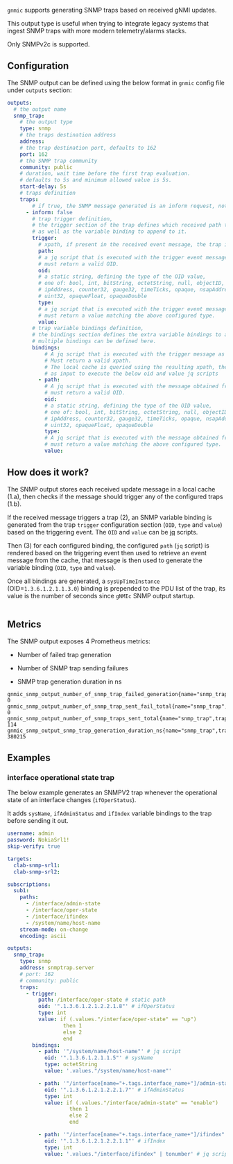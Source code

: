 `gnmic` supports generating SNMP traps based on received gNMI updates.

This output type is useful when trying to integrate legacy systems that ingest SNMP traps with more modern telemetry/alarms stacks.

Only SNMPv2c is supported.

## Configuration

The SNMP output can be defined using the below format in `gnmic` config file under `outputs` section:

```yaml
outputs:
  # the output name
  snmp_trap: 
    # the output type
    type: snmp
    # the traps destination address
    address:
    # the trap destination port, defaults to 162
    port: 162
    # the SNMP trap community
    community: public
    # duration, wait time before the first trap evaluation.
    # defaults to 5s and minimum allowed value is 5s.
    start-delay: 5s
    # traps definition
    traps:
        # if true, the SNMP message generated is an inform request, not a trap.
      - inform: false
        # trap trigger definition,
        # the trigger section of the trap defines which received path trigger the trap
        # as well as the variable binding to append to it.
        trigger:
          # xpath, if present in the received event message, the trap is triggered
          path:
          # a jq script that is executed with the trigger event message as input.
          # must return a valid OID.
          oid:
          # a static string, defining the type of the OID value,
          # one of: bool, int, bitString, octetString, null, objectID, objectDescription,
          # ipAddress, counter32, gauge32, timeTicks, opaque, nsapAddress, counter64, 
          # uint32, opaqueFloat, opaqueDouble
          type:
          # a jq script that is executed with the trigger event message as input.
          # must return a value matching the above configured type.
          value:
        # trap variable bindings definition,
        # the bindings section defines the extra variable bindings to append to the trap.
        # multiple bindings can be defined here.
        bindings:
            # A jq script that is executed with the trigger message as input.
            # Must return a valid xpath.
            # The local cache is queried using the resulting xpath, the resulting event message is used 
            # as input to execute the below oid and value jq scripts
          - path:
            # A jq script that is executed with the message obtained from the cache as input.
            # must return a valid OID. 
            oid:
            # a static string, defining the type of the OID value,
            # one of: bool, int, bitString, octetString, null, objectID, objectDescription,
            # ipAddress, counter32, gauge32, timeTicks, opaque, nsapAddress, counter64, 
            # uint32, opaqueFloat, opaqueDouble
            type:
            # A jq script that is executed with the message obtained from the cache as input.
            # must return a value matching the above configured type.
            value:
```

## How does it work?

The SNMP output stores each received update message in a local cache (1.a), then checks if the message should trigger any of the configured traps (1.b).

If the received message triggers a trap (2), an SNMP variable binding is generated from the trap `trigger` configuration section (`OID`, `type` and `value`) based on the triggering event.
The `OID` and `value` can be [jq](https://github.com/itchyny/gojq) scripts.

Then (3) for each configured binding, the configured `path` (`jq` script) is rendered based on the triggering event then used to retrieve an event message from the cache, that message is then used to generate the variable binding (`OID`, `type` and `value`).

Once all bindings are generated, a `sysUpTimeInstance` (OID=`1.3.6.1.2.1.1.3.0`) binding is prepended to the PDU list of the trap, its value is the number of seconds since `gNMIc` SNMP output startup.

<div class="mxgraph" style="max-width:100%;border:1px solid transparent;margin:0 auto; display:block;" data-mxgraph="{&quot;page&quot;:0,&quot;zoom&quot;:1.4,&quot;highlight&quot;:&quot;#0000ff&quot;,&quot;nav&quot;:true,&quot;check-visible-state&quot;:true,&quot;resize&quot;:true,&quot;url&quot;:&quot;https://raw.githubusercontent.com/openconfig/gnmic/diagrams/diagrams/snmp_output.drawio&quot;}"></div>

<script type="text/javascript" src="https://cdn.jsdelivr.net/gh/hellt/drawio-js@main/embed2.js?&fetch=https%3A%2F%2Fraw.githubusercontent.com%2Fopenconfig%2Fgnmic%2Fdiagrams%2Fsnmp_output.drawio" async></script>

## Metrics

The SNMP output exposes 4 Prometheus metrics:

- Number of failed trap generation

- Number of SNMP trap sending failures

- SNMP trap generation duration in ns

```text
gnmic_snmp_output_number_of_snmp_trap_failed_generation{name="snmp_trap",reason="",trap_index="0"} 0
gnmic_snmp_output_number_of_snmp_trap_sent_fail_total{name="snmp_trap",reason="",trap_index="0"} 0
gnmic_snmp_output_number_of_snmp_traps_sent_total{name="snmp_trap",trap_index="0"} 114
gnmic_snmp_output_snmp_trap_generation_duration_ns{name="snmp_trap",trap_index="0"} 380215
```

## Examples

### interface operational state trap

The below example generates an SNMPV2 trap whenever the operational state of an interface changes (`ifOperStatus`).

It adds `sysName`, `ifAdminStatus` and `ifIndex` variable bindings to the trap before sending it out.

```yaml
username: admin
password: NokiaSrl1!
skip-verify: true

targets:
  clab-snmp-srl1:
  clab-snmp-srl2:

subscriptions:
  sub1:
    paths:
      - /interface/admin-state
      - /interface/oper-state
      - /interface/ifindex
      - /system/name/host-name
    stream-mode: on-change
    encoding: ascii

outputs:
  snmp_trap:
    type: snmp
    address: snmptrap.server
    # port: 162
    # community: public
    traps:
      - trigger:
          path: /interface/oper-state # static path
          oid: '".1.3.6.1.2.1.2.2.1.8"' # ifOperStatus
          type: int
          value: if (.values."/interface/oper-state" == "up") 
                  then 1 
                  else 2 
                  end
        bindings:         
          - path: '"/system/name/host-name"' # jq script
            oid: '".1.3.6.1.2.1.1.5"' # sysName
            type: octetString
            value: '.values."/system/name/host-name"'

          - path: '"/interface[name="+.tags.interface_name+"]/admin-state"' # jq script
            oid: '".1.3.6.1.2.1.2.2.1.7"' # ifAdminStatus
            type: int
            value: if (.values."/interface/admin-state" == "enable") 
                    then 1 
                    else 2 
                    end

          - path: '"/interface[name="+.tags.interface_name+"]/ifindex"' # jq script
            oid: '".1.3.6.1.2.1.2.2.1.1"' # ifIndex
            type: int
            value: '.values."/interface/ifindex" | tonumber' # jq script
```
